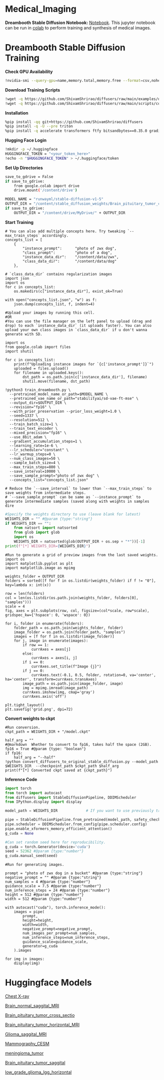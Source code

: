# Medical_Imaging


**Dreambooth Stable Diffusion Notebook:**
[Notebook](https://github.com/ShivamShrirao/diffusers/blob/main/examples/dreambooth/DreamBooth_Stable_Diffusion.ipynb).
This jupyter notebook can be run in [colab](https://colab.research.google.com/) to perform training and synthesis of medical images.

# Dreambooth Stable Diffusion Training

**Check GPU Availability**

```bash
!nvidia-smi --query-gpu=name,memory.total,memory.free --format=csv,noheader
```

**Download Training Scripts**

```bash
!wget -q https://github.com/ShivamShrirao/diffusers/raw/main/examples/dreambooth/train_dreambooth.py
!wget -q https://github.com/ShivamShrirao/diffusers/raw/main/scripts/convert_diffusers_to_original_stable_diffusion.py
```

**Installation**

```bash
%pip install -qq git+https://github.com/ShivamShrirao/diffusers
%pip install -q -U --pre triton
%pip install -q accelerate transformers ftfy bitsandbytes==0.35.0 gradio natsort safetensors xformers
```

**Hugging Face Login**

```bash
!mkdir -p ~/.huggingface
HUGGINGFACE_TOKEN = "<your_token_here>"
!echo -n "$HUGGINGFACE_TOKEN" > ~/.huggingface/token
```

**Set Up Directories**

```bash
save_to_gdrive = False
if save_to_gdrive:
    from google.colab import drive
    drive.mount('/content/drive')

MODEL_NAME = "runwayml/stable-diffusion-v1-5"
OUTPUT_DIR = "/content/stable_diffusion_weights/Brain_pituitary_tumor_cross_MRI_kaggle_04192023"
if save_to_gdrive:
    OUTPUT_DIR = "/content/drive/MyDrive/" + OUTPUT_DIR
```

**Start Training**

```
# You can also add multiple concepts here. Try tweaking `--max_train_steps` accordingly.
concepts_list = [
    {
        "instance_prompt":      "photo of zwx dog",
        "class_prompt":         "photo of a dog",
        "instance_data_dir":    "/content/data/zwx",
        "class_data_dir":       "/content/data/dog"
    },

# `class_data_dir` contains regularization images
import json
import os
for c in concepts_list:
    os.makedirs(c["instance_data_dir"], exist_ok=True)

with open("concepts_list.json", "w") as f:
    json.dump(concepts_list, f, indent=4)
```

```
#Upload your images by running this cell.
#OR
#You can use the file manager on the left panel to upload (drag and drop) to each `instance_data_dir` (it uploads faster). You can also upload your own class images in `class_data_dir` if u don't wanna generate with SD.

import os
from google.colab import files
import shutil

for c in concepts_list:
    print(f"Uploading instance images for `{c['instance_prompt']}`")
    uploaded = files.upload()
    for filename in uploaded.keys():
        dst_path = os.path.join(c['instance_data_dir'], filename)
        shutil.move(filename, dst_path)
```

```
!python3 train_dreambooth.py \
  --pretrained_model_name_or_path=$MODEL_NAME \
  --pretrained_vae_name_or_path="stabilityai/sd-vae-ft-mse" \
  --output_dir=$OUTPUT_DIR \
  --revision="fp16" \
  --with_prior_preservation --prior_loss_weight=1.0 \
  --seed=1337 \
  --resolution=512 \
  --train_batch_size=1 \
  --train_text_encoder \
  --mixed_precision="fp16" \
  --use_8bit_adam \
  --gradient_accumulation_steps=1 \
  --learning_rate=1e-6 \
  --lr_scheduler="constant" \
  --lr_warmup_steps=0 \
  --num_class_images=50 \
  --sample_batch_size=4 \
  --max_train_steps=800 \
  --save_interval=10000 \
  --save_sample_prompt="photo of zwx dog" \
  --concepts_list="concepts_list.json"

# Reduce the `--save_interval` to lower than `--max_train_steps` to save weights from intermediate steps.
# `--save_sample_prompt` can be same as `--instance_prompt` to generate intermediate samples (saved along with weights in samples dire
```


```python
#Specify the weights directory to use (leave blank for latest)
WEIGHTS_DIR = "" #@param {type:"string"}
if WEIGHTS_DIR == "":
    from natsort import natsorted
    from glob import glob
    import os
    WEIGHTS_DIR = natsorted(glob(OUTPUT_DIR + os.sep + "*"))[-1]
print(f"[*] WEIGHTS_DIR={WEIGHTS_DIR}")
```

```
#Run to generate a grid of preview images from the last saved weights.
import os
import matplotlib.pyplot as plt
import matplotlib.image as mpimg

weights_folder = OUTPUT_DIR
folders = sorted([f for f in os.listdir(weights_folder) if f != "0"], key=lambda x: int(x))

row = len(folders)
col = len(os.listdir(os.path.join(weights_folder, folders[0], "samples")))
scale = 4
fig, axes = plt.subplots(row, col, figsize=(col*scale, row*scale), gridspec_kw={'hspace': 0, 'wspace': 0})

for i, folder in enumerate(folders):
    folder_path = os.path.join(weights_folder, folder)
    image_folder = os.path.join(folder_path, "samples")
    images = [f for f in os.listdir(image_folder)]
    for j, image in enumerate(images):
        if row == 1:
            currAxes = axes[j]
        else:
            currAxes = axes[i, j]
        if i == 0:
            currAxes.set_title(f"Image {j}")
        if j == 0:
            currAxes.text(-0.1, 0.5, folder, rotation=0, va='center', ha='center', transform=currAxes.transAxes)
        image_path = os.path.join(image_folder, image)
        img = mpimg.imread(image_path)
        currAxes.imshow(img, cmap='gray')
        currAxes.axis('off')
        
plt.tight_layout()
plt.savefig('grid.png', dpi=72)
```


**Convert weights to ckpt**

```
#Run conversion.
ckpt_path = WEIGHTS_DIR + "/model.ckpt"

half_arg = ""
#@markdown  Whether to convert to fp16, takes half the space (2GB).
fp16 = True #@param {type: "boolean"}
if fp16:
    half_arg = "--half"
!python convert_diffusers_to_original_stable_diffusion.py --model_path $WEIGHTS_DIR  --checkpoint_path $ckpt_path $half_arg
print(f"[*] Converted ckpt saved at {ckpt_path}")
```



**Inference Code**

```python
import torch
from torch import autocast
from diffusers import StableDiffusionPipeline, DDIMScheduler
from IPython.display import display

model_path = WEIGHTS_DIR             # If you want to use previously trained model saved in gdrive, replace this with the full path of model in gdrive

pipe = StableDiffusionPipeline.from_pretrained(model_path, safety_checker=None, torch_dtype=torch.float16).to("cuda")
pipe.scheduler = DDIMScheduler.from_config(pipe.scheduler.config)
pipe.enable_xformers_memory_efficient_attention()
g_cuda = None
```

```python
#Can set random seed here for reproducibility.
g_cuda = torch.Generator(device='cuda')
seed = 52362 #@param {type:"number"}
g_cuda.manual_seed(seed)
```

```
#Run for generating images.

prompt = "photo of zwx dog in a bucket" #@param {type:"string"}
negative_prompt = "" #@param {type:"string"}
num_samples = 4 #@param {type:"number"}
guidance_scale = 7.5 #@param {type:"number"}
num_inference_steps = 24 #@param {type:"number"}
height = 512 #@param {type:"number"}
width = 512 #@param {type:"number"}

with autocast("cuda"), torch.inference_mode():
    images = pipe(
        prompt,
        height=height,
        width=width,
        negative_prompt=negative_prompt,
        num_images_per_prompt=num_samples,
        num_inference_steps=num_inference_steps,
        guidance_scale=guidance_scale,
        generator=g_cuda
    ).images

for img in images:
    display(img)
```

# Huggingface Models

[Chest X-ray](https://huggingface.co/KidderLab/Chest_X-ray)

[Brain_normal_saggital_MRI](https://huggingface.co/KidderLab/Brain_normal_saggital_MRI)

[Brain_pituitary_tumor_cross_sectio](https://huggingface.co/KidderLab/Brain_pituitary_tumor_cross_section)

[Brain_pituitary_tumor_horizontal_MRI](https://huggingface.co/KidderLab/Brain_pituitary_tumor_horizontal_MRI)

[Glioma_saggital_MRI](https://huggingface.co/KidderLab/Glioma_saggital_MRI)

[Mammography_CESM](https://huggingface.co/KidderLab/Mammography_CESM)

[meningioma_tumor](https://huggingface.co/KidderLab/meningioma_tumor)

[Brain_pituitary_tumor_saggital](https://huggingface.co/KidderLab/Brain_pituitary_tumor_saggital)

[low_grade_glioma_lgg_horizontal](https://huggingface.co/KidderLab/low_grade_glioma_lgg_horizontal)




